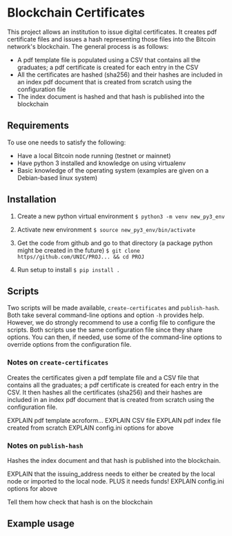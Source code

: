 # Blockchain Certificates
This project allows an institution to issue digital certificates. It creates pdf certificate files and issues a hash representing those files into the Bitcoin network's blockchain. The general process is as follows:
  - A pdf template file is populated using a CSV that contains all the graduates; a pdf certificate is created for each entry in the CSV
  - All the certificates are hashed (sha256) and their hashes are included in an index pdf document that is created from scratch using the configuration file
  - The index document is hashed and that hash is published into the blockchain

## Requirements
To use one needs to satisfy the following:
  - Have a local Bitcoin node running (testnet or mainnet)
  - Have python 3 installed and knowledge on using virtualenv
  - Basic knowledge of the operating system (examples are given on a Debian-based linux system)

## Installation
1. Create a new python virtual environment
`$ python3 -m venv new_py3_env`

2. Activate new environment
`$ source new_py3_env/bin/activate`

3. Get the code from github and go to that directory (a package python might be created in the future)
`$ git clone https//github.com/UNIC/PROJ... && cd PROJ`

4. Run setup to install
`$ pip install .`


## Scripts
Two scripts will be made available, `create-certificates` and `publish-hash`. Both take several command-line options and option `-h` provides help. However, we do strongly recommend to use a config file to configure the scripts. Both scripts use the same configuration file since they share options. You can then, if needed, use some of the command-line options to override options from the configuration file.

### Notes on `create-certificates`
Creates the certificates given a pdf template file and a CSV file that contains all the graduates; a pdf certificate is created for each entry in the CSV. It then hashes all the certificates (sha256) and their hashes are included in an index pdf document that is created from scratch using the configuration file.

EXPLAIN pdf template acroform...
EXPLAIN CSV file
EXPLAIN pdf index file created from scratch
EXPLAIN config.ini options for above

### Notes on `publish-hash`
Hashes the index document and that hash is published into the blockchain.

EXPLAIN that the issuing_address needs to either be created by the local node or imported to the local node. PLUS it needs funds!
EXPLAIN config.ini options for above

Tell them how check that hash is on the blockchain

## Example usage








